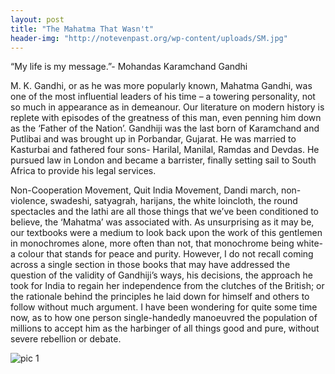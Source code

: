 ```yaml
---
layout: post
title: "The Mahatma That Wasn't"
header-img: "http://notevenpast.org/wp-content/uploads/SM.jpg"
---
```


“My life is my message.”- Mohandas Karamchand Gandhi

<p> M. K. Gandhi, or as he was more popularly known, Mahatma Gandhi, was one of the most influential leaders of his time – a towering personality, not so much in appearance as in demeanour. Our literature on modern history is replete with episodes of the greatness of this man, even penning him down as the ‘Father of the Nation’. Gandhiji was the last born of Karamchand and Putlibai and was brought up in Porbandar, Gujarat. He was married to Kasturbai and fathered four sons- Harilal, Manilal, Ramdas and Devdas. He pursued law in London and became a barrister, finally setting sail to South Africa to provide his legal services. </p>

<p> Non-Cooperation Movement, Quit India Movement, Dandi march, non-violence, swadeshi, satyagrah, harijans, the white loincloth, the round spectacles and the lathi are all those things that we’ve been conditioned to believe, the ‘Mahatma’ was associated with. As unsurprising as it may be, our textbooks were a medium to look back upon the work of this gentlemen in monochromes alone, more often than not, that monochrome being white- a colour that stands for peace and purity. However, I do not recall coming across a single section in those books that may have addressed the question of the validity of Gandhiji’s ways, his decisions, the approach he took for India to regain her independence from the clutches of the British; or the rationale behind the principles he laid down for himself and others to follow without much argument. I have been wondering for quite some time now, as to how one person single-handedly manoeuvred the population of millions to accept him as the harbinger of all things good and pure, without severe rebellion or debate. </p>

![pic 1](https://encrypted-tbn0.gstatic.com/images?q=tbn:ANd9GcQTYOKz0vzfAEzfeEqj6-K-N5QQkJyk4be6nGvsQ_aUCto1zEa9)
